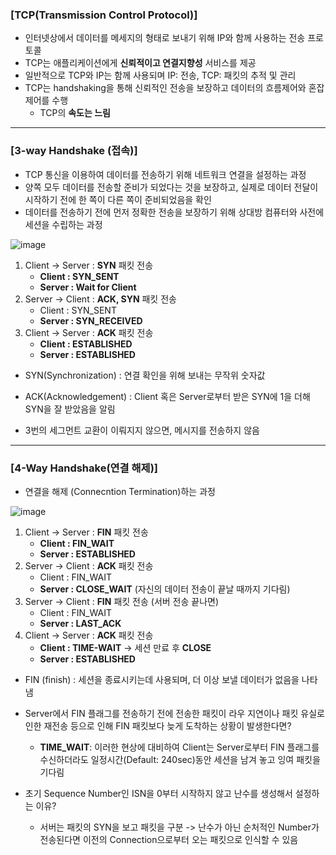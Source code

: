### [TCP(Transmission Control Protocol)]
* 인터넷상에서 데이터를 메세지의 형태로 보내기 위해 IP와 함께 사용하는 전송 프로토콜
* TCP는 애플리케이션에게 **신뢰적이고 연결지향성** 서비스를 제공
* 일반적으로 TCP와 IP는 함께 사용되며 IP: 전송, TCP: 패킷의 추적 및 관리
* TCP는 handshaking을 통해 신뢰적인 전송을 보장하고 데이터의 흐름제어와 혼잡제어를 수행
  * TCP의 **속도는 느림**


___

### [3-way Handshake (접속)]
* TCP 통신을 이용하여 데이터를 전송하기 위해 네트워크 연결을 설정하는 과정
* 양쪽 모두 데이터를 전송할 준비가 되었다는 것을 보장하고, 실제로 데이터 전달이 시작하기 전에 한 쪽이 다른 쪽이 준비되었음을 확인
* 데이터를 전송하기 전에 먼저 정확한 전송을 보장하기 위해 상대방 컴퓨터와 사전에 세션을 수립하는 과정

![image](https://github.com/kuS2-computer-princess-kuS2/cs_study/assets/81477543/8b946fa0-6776-494f-81de-e0b206960a9c)

1. Client -> Server : **SYN** 패킷 전송
    * **Client : SYN_SENT**
    * **Server : Wait for Client**
2. Server -> Client : **ACK, SYN** 패킷 전송
    * Client : SYN_SENT
    * **Server : SYN_RECEIVED**
3. Client -> Server : **ACK** 패킷 전송
    * **Client : ESTABLISHED**
    * **Server : ESTABLISHED**

* SYN(Synchronization) : 연결 확인을 위해 보내는 무작위 숫자값
* ACK(Acknowledgement) : Client 혹은 Server로부터 받은 SYN에 1을 더해 SYN을 잘 받았음을 알림

* 3번의 세그먼트 교환이 이뤄지지 않으면, 메시지를 전송하지 않음


___

### [4-Way Handshake(연결 해제)]
* 연결을 해제 (Connecntion Termination)하는 과정

![image](https://github.com/kuS2-computer-princess-kuS2/cs_study/assets/81477543/3f73357c-31e1-4e70-b951-b2981c394547)

1. Client -> Server : **FIN** 패킷 전송
    * **Client : FIN_WAIT**
    * **Server : ESTABLISHED**
2. Server -> Client : **ACK** 패킷 전송
    * Client : FIN_WAIT
    * **Server : CLOSE_WAIT** (자신의 데이터 전송이 끝날 때까지 기다림)
3. Server -> Client : **FIN** 패킷 전송 (서버 전송 끝나면)
    * Client : FIN_WAIT
    * **Server : LAST_ACK**
4. Client -> Server : **ACK** 패킷 전송
    * **Client : TIME-WAIT** -> 세션 만료 후 **CLOSE**
    * **Server : ESTABLISHED**

* FIN (finish) : 세션을 종료시키는데 사용되며, 더 이상 보낼 데이터가 없음을 나타냄

* Server에서 FIN 플래그를 전송하기 전에 전송한 패킷이 라우 지연이나 패킷 유실로 인한 재전송 등으로 인해 FIN 패킷보다 늦게 도착하는 상황이 발생한다면?
  * **TIME_WAIT**: 이러한 현상에 대비하여 Client는 Server로부터 FIN 플래그를 수신하더라도 일정시간(Default: 240sec)동안 세션을 남겨 놓고 잉여 패킷을 기다림
* 초기 Sequence Number인 ISN을 0부터 시작하지 않고 난수를 생성해서 설정하는 이유?
  * 서버는 패킷의 SYN을 보고 패킷을 구분 -> 난수가 아닌 순처적인 Number가 전송된다면 이전의 Connection으로부터 오는 패킷으로 인식할 수 있음
